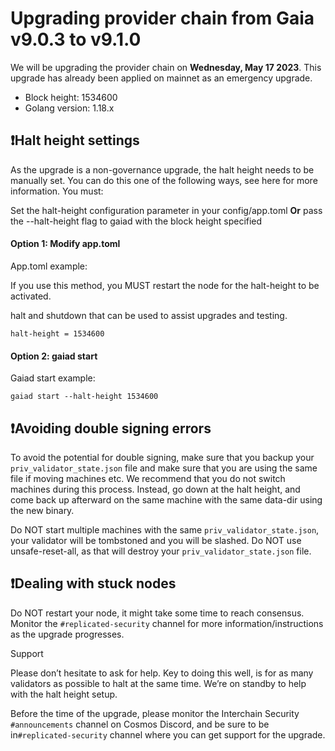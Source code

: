 # Upgrading provider chain from Gaia v9.0.3 to v9.1.0

We will be upgrading the provider chain on **Wednesday, May 17 2023**. This upgrade has already been applied on mainnet as an emergency upgrade.

* Block height: 1534600
* Golang version: 1.18.x

## ❗Halt height settings

As the upgrade is a non-governance upgrade, the halt height needs to be manually set. You can do this one of the following ways, see here for more information. You must:

Set the halt-height configuration parameter in your config/app.toml
**Or** pass the --halt-height flag to gaiad with the block height specified

#### Option 1: Modify app.toml 

App.toml example:

If you use this method, you MUST restart the node for the halt-height to be activated.

halt and shutdown that can be used to assist upgrades and testing.
```
halt-height = 1534600
```

#### Option 2: gaiad start

Gaiad start example:

```
gaiad start --halt-height 1534600
```
## ❗Avoiding double signing errors

To avoid the potential for double signing, make sure that you backup your `priv_validator_state.json` file and make sure that you are using the same file if moving machines etc. We recommend that you do not switch machines during this process. Instead, go down at the halt height, and come back up afterward on the same machine with the same data-dir using the new binary. 

Do NOT start multiple machines with the same `priv_validator_state.json`, your validator will be tombstoned and you will be slashed. 
Do NOT use unsafe-reset-all, as that will destroy your `priv_validator_state.json` file.

## ❗Dealing with stuck nodes

Do NOT restart your node, it might take some time to reach consensus. Monitor the `#replicated-security` channel for more information/instructions as the upgrade progresses.

Support

Please don’t hesitate to ask for help.  Key to doing this well, is for as many validators as possible to halt at the same time.  We’re on standby to help with the halt height setup. 

Before the time of the upgrade, please monitor the Interchain Security `#announcements` channel on Cosmos Discord, and be sure to be in`#replicated-security` channel where you can get support for the upgrade. 
